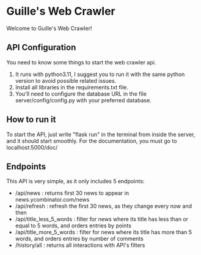 # Guille's Web Crawler

Welcome to Guille's Web Crawler! 

## API Configuration
You need to know some things to start the web crawler api.
1. It runs with python3.11, I suggest you to run it with the same python version to avoid possible related issues.
2. Install all libraries in the requirements.txt file.
3. You'll need to configure the database URL in the file server/config/config.py with your preferred database.

## How to run it
To start the API, just write "flask run" in the terminal from inside the server, and it should start smoothly. 
For the documentation, you must go to localhost:5000/doc/

## Endpoints
This API is very simple, as it only includes 5 endpoints:
- /api/news : returns first 30 news to appear in news.ycombinator.com/news
- /api/refresh : refresh the first 30 news, as they change every now and then 
- /api/title_less_5_words : filter for news where its title has less than or equal to 5 words, and orders entries by points
- /api/title_more_5_words : filter for news where its title has more than 5 words, and orders entries by number of comments
- /history/all : returns all interactions with API's filters
